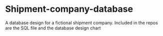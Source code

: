 # Shipment-company-database
A database design for a fictional shipment company. Included in the repos are the SQL file and the database design chart
